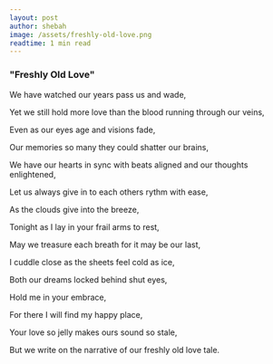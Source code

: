```yaml
---
layout: post
author: shebah
image: /assets/freshly-old-love.png
readtime: 1 min read
---
```

### "Freshly Old Love" 

We have watched our years pass us and wade,

Yet we still hold more love than the blood running through our veins,

Even as our eyes age and visions fade,

Our memories so many they could shatter our brains,

We have our hearts in sync with beats aligned and our thoughts enlightened,

Let us always give in to each others rythm with ease,

As the clouds give into the breeze,

Tonight as I lay in your frail arms to rest,

May we treasure each breath for it may be our last,

I cuddle close as the sheets feel cold as ice,

Both our dreams locked behind shut eyes,

Hold me in your embrace,

For there I will find my happy place,

Your love so jelly makes ours sound so stale,

But we write on the narrative of our freshly old love tale.

